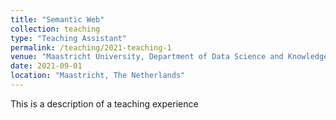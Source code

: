 ```yaml
---
title: "Semantic Web"
collection: teaching
type: "Teaching Assistant"
permalink: /teaching/2021-teaching-1
venue: "Maastricht University, Department of Data Science and Knowledge Engineering"
date: 2021-09-01
location: "Maastricht, The Netherlands"
---
```


This is a description of a teaching experience
